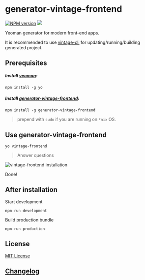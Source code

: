 # generator-vintage-frontend

[![NPM version][npm-image]][npm-url]
![][license-url]

Yeoman generator for modern front-end apps.

It is recommended to use [vintage-cli](https://github.com/Inspired-by-Boredom/vintage-cli/) for updating/running/building generated project.

## Prerequisites ##

##### Install [yeoman](http://yeoman.io/):
`npm install -g yo`

##### Install [generator-vintage-frontend](https://www.npmjs.com/package/generator-vintage-frontend):
`npm install -g generator-vintage-frontend`

> prepend with `sudo` if you are running on `*nix` OS.

## Use generator-vintage-frontend ##

`yo vintage-frontend`

> Answer questions

![vintage-frontend installation](http://i.imgur.com/otj25Xa.jpg "vintage-frontend questions")

Done!

## After installation ##

Start development

```
npm run development
```

Build production bundle

```
npm run production
```

## License ##

[MIT License](https://github.com/Inspired-by-Boredom/generator-vintage-frontend/blob/master/LICENSE)

[npm-url]: https://www.npmjs.com/package/generator-vintage-frontend
[npm-image]: https://badge.fury.io/js/generator-vintage-frontend.svg
[license-url]: https://img.shields.io/npm/l/express.svg

## [Changelog](https://github.com/Inspired-by-Boredom/generator-vintage-frontend/blob/master/CHANGELOG.md)